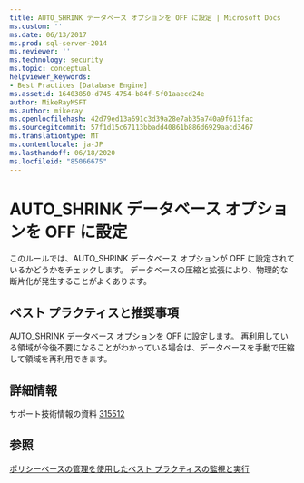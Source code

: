 ```yaml
---
title: AUTO_SHRINK データベース オプションを OFF に設定 | Microsoft Docs
ms.custom: ''
ms.date: 06/13/2017
ms.prod: sql-server-2014
ms.reviewer: ''
ms.technology: security
ms.topic: conceptual
helpviewer_keywords:
- Best Practices [Database Engine]
ms.assetid: 16403850-d745-4754-b84f-5f01aaecd24e
author: MikeRayMSFT
ms.author: mikeray
ms.openlocfilehash: 42d79ed13a691c3d39a28e7ab35a740a9f613fac
ms.sourcegitcommit: 57f1d15c67113bbadd40861b886d6929aacd3467
ms.translationtype: MT
ms.contentlocale: ja-JP
ms.lasthandoff: 06/18/2020
ms.locfileid: "85066675"
---
```

# <a name="set-the-auto_shrink-database-option-to-off"></a>AUTO_SHRINK データベース オプションを OFF に設定
  このルールでは、AUTO_SHRINK データベース オプションが OFF に設定されているかどうかをチェックします。 データベースの圧縮と拡張により、物理的な断片化が発生することがよくあります。  
  
## <a name="best-practices-recommendations"></a>ベスト プラクティスと推奨事項  
 AUTO_SHRINK データベース オプションを OFF に設定します。 再利用している領域が今後不要になることがわかっている場合は、データベースを手動で圧縮して領域を再利用できます。  
  
## <a name="for-more-information"></a>詳細情報  
 サポート技術情報の資料 [315512](https://go.microsoft.com/fwlink/?linkid=117750)  
  
## <a name="see-also"></a>参照  
 [ポリシーベースの管理を使用したベスト プラクティスの監視と実行](monitor-and-enforce-best-practices-by-using-policy-based-management.md)  
  
  
